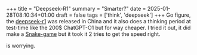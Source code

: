 +++
title = "Deepseek-R1"
summary = "Smarter?"
date = 2025-01-28T08:10:34+01:00
draft = false
tags = ['think', 'deepseek']
+++
Go figure, the [deepseek-r1](https://www.deepseek.com/) was released in China and it also does a thinking period at test-time like the 200$ ChatGPT-O1 but for way cheaper. I tried it out, it did make a [Snake-game](https://en.wikipedia.org/wiki/Snake_(video_game_genre)) but it took it 2 tries to get the speed right.

[<think> </think>](https://youtu.be/bOsvI3HYHgI?t=781) is worrying.
